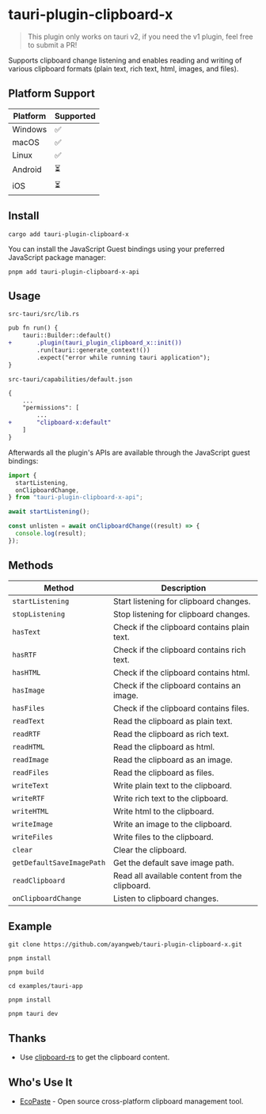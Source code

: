 # tauri-plugin-clipboard-x

> This plugin only works on tauri v2, if you need the v1 plugin, feel free to submit a PR!

Supports clipboard change listening and enables reading and writing of various clipboard formats (plain text, rich text, html, images, and files).

## Platform Support

| Platform | Supported |
| -------- | --------- |
| Windows  | ✅        |
| macOS    | ✅        |
| Linux    | ✅        |
| Android  | ⏳        |
| iOS      | ⏳        |

## Install

```shell
cargo add tauri-plugin-clipboard-x
```

You can install the JavaScript Guest bindings using your preferred JavaScript package manager:

```shell
pnpm add tauri-plugin-clipboard-x-api
```

## Usage

`src-tauri/src/lib.rs`

```diff
pub fn run() {
    tauri::Builder::default()
+       .plugin(tauri_plugin_clipboard_x::init())
        .run(tauri::generate_context!())
        .expect("error while running tauri application");
}
```

`src-tauri/capabilities/default.json`

```diff
{
    ...
    "permissions": [
        ...
+       "clipboard-x:default"
    ]
}
```

Afterwards all the plugin's APIs are available through the JavaScript guest bindings:

```ts
import {
  startListening,
  onClipboardChange,
} from "tauri-plugin-clipboard-x-api";

await startListening();

const unlisten = await onClipboardChange((result) => {
  console.log(result);
});
```

## Methods

| Method                    | Description                                    |
| ------------------------- | ---------------------------------------------- |
| `startListening`          | Start listening for clipboard changes.         |
| `stopListening`           | Stop listening for clipboard changes.          |
| `hasText`                 | Check if the clipboard contains plain text.    |
| `hasRTF`                  | Check if the clipboard contains rich text.     |
| `hasHTML`                 | Check if the clipboard contains html.          |
| `hasImage`                | Check if the clipboard contains an image.      |
| `hasFiles`                | Check if the clipboard contains files.         |
| `readText`                | Read the clipboard as plain text.              |
| `readRTF`                 | Read the clipboard as rich text.               |
| `readHTML`                | Read the clipboard as html.                    |
| `readImage`               | Read the clipboard as an image.                |
| `readFiles`               | Read the clipboard as files.                   |
| `writeText`               | Write plain text to the clipboard.             |
| `writeRTF`                | Write rich text to the clipboard.              |
| `writeHTML`               | Write html to the clipboard.                   |
| `writeImage`              | Write an image to the clipboard.               |
| `writeFiles`              | Write files to the clipboard.                  |
| `clear`                   | Clear the clipboard.                           |
| `getDefaultSaveImagePath` | Get the default save image path.               |
| `readClipboard`           | Read all available content from the clipboard. |
| `onClipboardChange`       | Listen to clipboard changes.                   |

## Example

```shell
git clone https://github.com/ayangweb/tauri-plugin-clipboard-x.git
```

```shell
pnpm install

pnpm build

cd examples/tauri-app

pnpm install

pnpm tauri dev
```

## Thanks

- Use [clipboard-rs](https://github.com/IohannRabeson/file_icon_provider) to get the clipboard content.

## Who's Use It

- [EcoPaste](https://github.com/EcoPasteHub/EcoPaste) - Open source cross-platform clipboard management tool.
